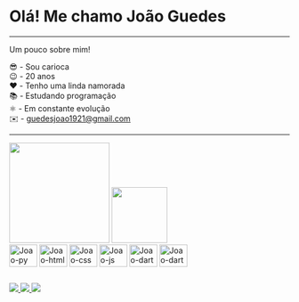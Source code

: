 # Olá! Me chamo João Guedes
<hr>
Um pouco sobre mim!

😎 - Sou carioca <br>
😉 - 20 anos <br>
❤️ - Tenho uma linda namorada <br>
📚 - Estudando programação <br>
⚛️ - Em constante evolução <br>
✉️ - guedesjoao1921@gmail.com <br>
<hr>

<div>
  <img height="180cm" src="https://github-readme-stats.vercel.app/api?username=JoaoGuedes021&show_icons=true&theme=dracula"/>
  <img height="100cm" src="https://github-readme-stats.vercel.app/api/top-langs/?username=JoaoGuedes021&layout=compact&theme=dracula"/>
</div>

<div>
  <img align="center" alt="Joao-py" height="40" width="50" src="https://cdn.jsdelivr.net/gh/devicons/devicon@latest/icons/python/python-original.svg" />
  <img align="center" alt="Joao-html" height="40" width="50" src="https://cdn.jsdelivr.net/gh/devicons/devicon@latest/icons/html5/html5-original.svg" />
  <img align="center" alt="Joao-css" height="40" width="50" src="https://cdn.jsdelivr.net/gh/devicons/devicon@latest/icons/css3/css3-original.svg" />
  <img align="center" alt="Joao-js" height="40" width="50" src="https://cdn.jsdelivr.net/gh/devicons/devicon@latest/icons/javascript/javascript-original.svg" />
  <img align="center" alt="Joao-dart" height="40" width="50" src="https://cdn.jsdelivr.net/gh/devicons/devicon@latest/icons/dart/dart-original.svg" />
  <img align="center" alt="Joao-dart" height="40" width="50" src="https://cdn.jsdelivr.net/gh/devicons/devicon@latest/icons/flutter/flutter-original.svg" />
</div>

##

<div>
  <a href="https://www.instagram.com/guedex021/" target="_blank">
  <img src="https://img.shields.io/badge/Instagram-E4405F?style=for-the-badge&logo=instagram&logoColor=white" target="_blank">
  </a>
  <a href="https://www.linkedin.com/in/joao-vitor-guedes-antunes-900374217/" target="_blank">
  <img src="https://img.shields.io/badge/LinkedIn-0077B5?style=for-the-badge&logo=linkedin&logoColor=white" target="_blank">
  </a>
   <a href="https://wa.me/5585992646577" target="_blank">
  <img src="https://img.shields.io/badge/WhatsApp-25D366?style=for-the-badge&logo=whatsapp&logoColor=white" target="_blank">
  </a>
</div>
